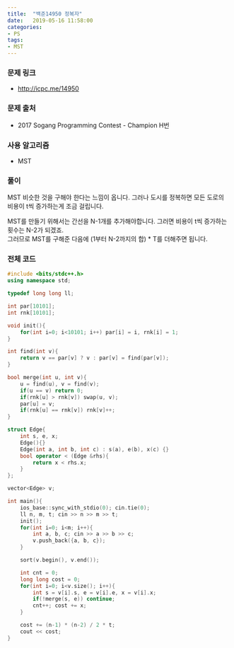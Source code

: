 ```yaml
---
title:  "백준14950 정복자"
date:   2019-05-16 11:58:00
categories:
- PS
tags:
- MST
---
```


### 문제 링크
* http://icpc.me/14950

### 문제 출처
* 2017 Sogang Programming Contest - Champion H번

### 사용 알고리즘
* MST

### 풀이
MST 비슷한 것을 구해야 한다는 느낌이 옵니다. 그러나 도시를 정복하면 모든 도로의 비용이 t씩 증가하는게 조금 걸립니다.

MST를 만들기 위해서는 간선을 N-1개를 추가해야합니다. 그러면 비용이 t씩 증가하는 횟수는 N-2가 되겠죠.<br>
그러므로 MST를 구해준 다음에 (1부터 N-2까지의 합) * T를 더해주면 됩니다.

### 전체 코드
```cpp
#include <bits/stdc++.h>
using namespace std;

typedef long long ll;

int par[10101];
int rnk[10101];

void init(){
	for(int i=0; i<10101; i++) par[i] = i, rnk[i] = 1;
}

int find(int v){
	return v == par[v] ? v : par[v] = find(par[v]);
}

bool merge(int u, int v){
	u = find(u), v = find(v);
	if(u == v) return 0;
	if(rnk[u] > rnk[v]) swap(u, v);
	par[u] = v;
	if(rnk[u] == rnk[v]) rnk[v]++;
}

struct Edge{
	int s, e, x;
	Edge(){}
	Edge(int a, int b, int c) : s(a), e(b), x(c) {}
	bool operator < (Edge &rhs){
		return x < rhs.x;
	}
};

vector<Edge> v;

int main(){
	ios_base::sync_with_stdio(0); cin.tie(0);
	ll n, m, t; cin >> n >> m >> t;
	init();
	for(int i=0; i<m; i++){
		int a, b, c; cin >> a >> b >> c;
		v.push_back({a, b, c});
	}

	sort(v.begin(), v.end());

	int cnt = 0;
	long long cost = 0;
	for(int i=0; i<v.size(); i++){
		int s = v[i].s, e = v[i].e, x = v[i].x;
		if(!merge(s, e)) continue;
		cnt++; cost += x;
	}

	cost += (n-1) * (n-2) / 2 * t;
	cout << cost;
}
```
